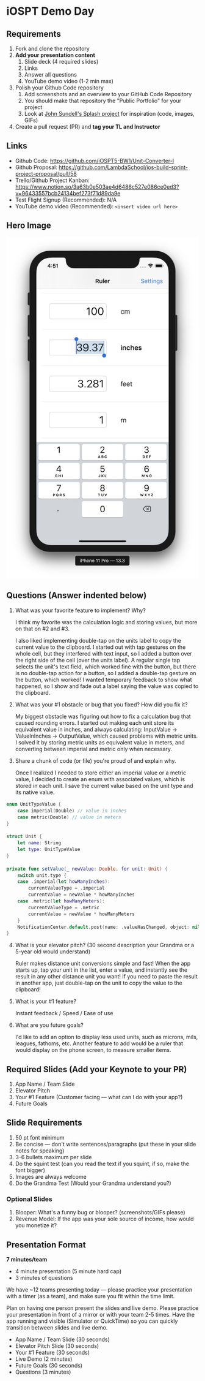# iOSPT Demo Day

## Requirements

1. Fork and clone the repository
2. **Add your presentation content**
    1. Slide deck (4 required slides)
    2. Links
    3. Answer all questions 
    4. YouTube demo video (1-2 min max)
3. Polish your Github Code repository
    1. Add screenshots and an overview to your GitHub Code Repository
    2. You should make that repository the "Public Portfolio" for your project
    3. Look at [John Sundell's Splash project](https://github.com/JohnSundell/Splash) for inspiration (code, images, GIFs)
4. Create a pull request (PR) and **tag your TL and Instructor**

## Links

* Github Code: https://github.com/iOSPT5-BW1/Unit-Converter-I
* Github Proposal: https://github.com/LambdaSchool/ios-build-sprint-project-proposal/pull/58
* Trello/Github Project Kanban: https://www.notion.so/3a63b0e503ae4d6486c527e086ce0ed3?v=96433557bcb24134bef273f71d89da9e
* Test Flight Signup (Recommended): N/A
* YouTube demo video (Recommended): `<insert video url here>`

## Hero Image

![app screenshot](hero2.png)

## Questions (Answer indented below)

1. What was your favorite feature to implement? Why?

    I think my favorite was the calculation logic and storing values, but more on that on #2 and #3.

    I also liked implementing double-tap on the units label to copy the current value to the clipboard. I started out with tap gestures on the whole cell, but they interfered with text input, so I added a button over the right side of the cell (over the units label). A regular single tap selects the unit's text field, which worked fine with the button, but there is no double-tap action for a button, so I added a double-tap gesture on the button, which worked! I wanted temporary feedback to show what happened, so I show and fade out a label saying the value was copied to the clipboard.

2. What was your #1 obstacle or bug that you fixed? How did you fix it?

    My biggest obstacle was figuring out how to fix a calculation bug that caused rounding errors. I started out making each unit store its equivalent value in inches, and always calculating: InputValue -> ValueInInches -> OutputValue, which caused problems with metric units. I solved it by storing metric units as equivalent value in meters, and converting between imperial and metric only when necessary.
  
3. Share a chunk of code (or file) you're proud of and explain why.

    Once I realized I needed to store either an imperial value or a metric value, I decided to create an enum with associated values, which is stored in each unit. I save the current value based on the unit type and its native value.

```swift
enum UnitTypeValue {
    case imperial(Double) // value in inches
    case metric(Double) // value in meters
}

struct Unit {
    let name: String
    let type: UnitTypeValue
}

private func setValue(_ newValue: Double, for unit: Unit) {
    switch unit.type {
    case .imperial(let howManyInches):
        currentValueType = .imperial
        currentValue = newValue * howManyInches
    case .metric(let howManyMeters):
        currentValueType = .metric
        currentValue = newValue * howManyMeters
    }
    NotificationCenter.default.post(name: .valueHasChanged, object: nil)
}
```
  
4. What is your elevator pitch? (30 second description your Grandma or a 5-year old would understand)

    Ruler makes distance unit conversions simple and fast! When the app starts up, tap your unit in the list, enter a value, and instantly see the result in any other distance unit you want! If you need to paste the result in another app, just double-tap on the unit to copy the value to the clipboard!
  
5. What is your #1 feature?

    Instant feedback / Speed / Ease of use
  
6. What are you future goals?

    I'd like to add an option to display less used units, such as microns, mils, leagues, fathoms, etc. Another feature to add would be a ruler that would display on the phone screen, to measure smaller items.

## Required Slides (Add your Keynote to your PR)

1. App Name / Team Slide
2. Elevator Pitch
3. Your #1 Feature (Customer facing — what can I do with your app?)
4. Future Goals

## Slide Requirements

1. 50 pt font minimum
2. Be concise — don't write sentences/paragraphs (put these in your slide notes for speaking)
3. 3-6 bullets maximum per slide
4. Do the squint test (can you read the text if you squint, if so, make the font bigger)
6. Images are always welcome
7. Do the Grandma Test (Would your Grandma understand you?)

### Optional Slides

1. Blooper: What's a funny bug or blooper? (screenshots/GIFs please)
2. Revenue Model: If the app was your sole source of income, how would you monetize it?

## Presentation Format

**7 minutes/team**

* 4 minute presentation (5 minute hard cap)
* 3 minutes of questions

We have ~12 teams presenting today — please practice your presentation with a timer (as a team), and make sure you fit within the time limit.

Plan on having one person present the slides and live demo. Please practice your presentation in front of a mirror or with your team 2-5 times. Have the app running and visible (Simulator or QuickTime) so you can quickly transition between slides and live demo.

* App Name / Team Slide (30 seconds)
* Elevator Pitch Slide (30 seconds)
* Your #1 Feature (30 seconds)
* Live Demo (2 minutes)
* Future Goals (30 seconds)
* Questions (3 minutes)

